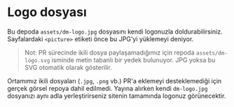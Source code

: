 # Logo dosyası

Bu depoda `assets/dm-logo.jpg` dosyasını kendi logonuzla doldurabilirsiniz. Sayfalardaki `<picture>` etiketi önce bu JPG'yi yüklemeyi deniyor.

> Not: PR sürecinde ikili dosya paylaşamadığımız için repoda `assets/dm-logo.svg` isminde metin tabanlı bir yedek bulunuyor. JPG yoksa bu SVG otomatik olarak gösterilir.

Ortamımız ikili dosyaları (`.jpg`, `.png` vb.) PR'a eklemeyi desteklemediği için gerçek görsel repoya dahil edilmedi. Yayına alırken kendi `dm-logo.jpg` dosyanızı aynı adla yerleştirirseniz sitenin tamamında logonuz görünecektir.
